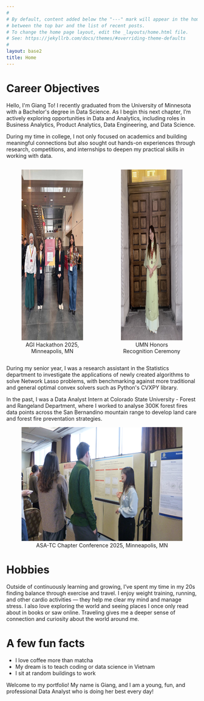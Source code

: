 ```yaml
---
#
# By default, content added below the "---" mark will appear in the home page
# between the top bar and the list of recent posts.
# To change the home page layout, edit the _layouts/home.html file.
# See: https://jekyllrb.com/docs/themes/#overriding-theme-defaults
#
layout: base2
title: Home
---
```

<h1>Career Objectives</h1>
Hello, I'm Giang To! I recently graduated from the University of Minnesota with a Bachelor's degree in Data Science. As I begin this next chapter, I’m actively exploring opportunities in Data and Analytics, including roles in Business Analytics, Product Analytics, Data Engineering, and Data Science.

During my time in college, I not only focused on academics and building meaningful connections but also sought out hands-on experiences through research, competitions, and internships to deepen my practical skills in working with data.

<div style="display: flex; gap: 20px;">
    <figure style="text-align: center;">
        <img src='/assets/img/agi_team_pic.JPG' alt='AGI Teammates' width="400" height="450">
        <figcaption>AGI Hackathon 2025, Minneapolis, MN</figcaption>
    </figure>
    <figure style="text-align: center;">
        <img src='/assets/img/standing_in_the_hallway.jpg' alt='Summa Cum Laude' width="400" height="450">
        <figcaption>UMN Honors Recognition Ceremony</figcaption>
    </figure>
</div>

During my senior year, I was a research assistant in the Statistics department to investigate the applications of newly created algorithms to solve Network Lasso problems, with benchmarking against more traditional and general optimal convex solvers such as Python's CVXPY library. 

In the past, I was a Data Analyst Intern at Colorado State University - Forest and Rangeland Department, where I worked to analyse 300K forest fires data points across the San Bernandino mountain range to develop land care and forest fire preventation strategies.

<figure style="text-align: center;">
        <img src='/assets/img/presenting_at_asa.JPG' alt='Poster Presentation' width="487.5" height="300">
        <figcaption>ASA-TC Chapter Conference 2025, Minneapolis, MN</figcaption>
</figure>

<h1>Hobbies</h1>
<p>
Outside of continuously learning and growing, I’ve spent my time in my 20s finding balance through exercise and travel. I enjoy weight training, running, and other cardio activities — they help me clear my mind and manage stress. I also love exploring the world and seeing places I once only read about in books or saw online. Traveling gives me a deeper sense of connection and curiosity about the world around me.
</p>

<h1>A few fun facts</h1>
<ul>
<li> I love coffee more than matcha </li>
<li> My dream is to teach coding or data science in Vietnam </li>
<li> I sit at random buildings to work </li>
</ul>

Welcome to my portfolio! My name is Giang, and I am a young, fun, and professional Data Analyst who is doing her best every day!


